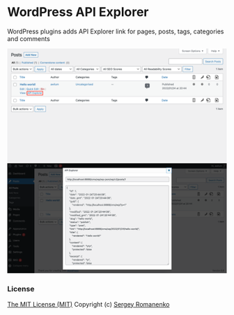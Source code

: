# WordPress API Explorer

WordPress plugins adds API Explorer link for pages, posts, tags, categories and comments

![](./preview-1.png)
![](./preview-2.png)

### License

[The MIT License (MIT)](https://github.com/wp-extends/api-explorer/blob/master/LICENSE)
Copyright (c) [Sergey Romanenko](https://github.com/Awilum)
